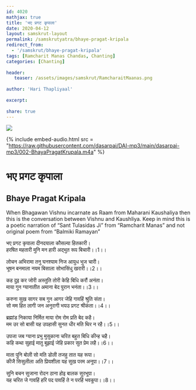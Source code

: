 ```yaml
---    
id: 4020    
mathjax: true    
title: 'भए प्रगट कृपाला'    
date: 2020-04-12    
layout: samskrut-layout 
permalink: /samskrutyatra/bhaye-pragat-kripala
redirect_from: 
  - '/samskrut/bhaye-pragat-kripala'
tags: [Ramcharit Manas Chandas, Chanting]
categories: [Chanting]
    
header:    
   teaser: /assets/images/samskrut/RamcharaitMaanas.png    
    
author: 'Hari Thapliyaal'    
    
excerpt:    
    
share: true    
---    
```

    
![](/assets/images/samskrut/dRamcharaitMaanas.png)    
    
    
{% include embed-audio.html src = "https://raw.githubusercontent.com/dasarpai/DAI-mp3/main/dasarpai-mp3/002-BhayaPragatKrupala.m4a" %}     
    
# भए प्रगट कृपाला    
## Bhaye Pragat Kripala    

When Bhagawan Vishnu incarnate as Raam from Maharani Kaushaliya then this is the conversation between Vishnu and Kaushliya. Keep in mind this is a poetic narration of “Sant Tulasidas Ji” from “Ramcharit Manas” and not original poem from “Balmiki Ramayan”    
    
भए प्रगट कृपाला दीनदयाला कौसल्या हितकारी।    
हरषित महतारी मुनि मन हारी अद्भुत रूप बिचारी।।1।।    
    
लोचन अभिरामा तनु घनश्याम निज आयुध भुज चारी।    
भूषन बनमाला नयम बिसाला सोभासिंधु खरारी।।2।।    
    
कह दुइ कर जोरी अस्तुति तोरी केहि बिधि करौं अनंता।    
माया गुन ग्यानातीत अमाना बेद पुरान भनंता।।3।।    
    
करुना सुख सागर सब गुन आगर जेहि गावहिं श्रुति संता।    
सो मम हित लागी जन अनुरागी भयउ प्रगट श्रीकंता।।4।।    
    
ब्रह्मांड निकाया निर्मित माया रोम रोम प्रति बेद कहै।    
मम उर सो बासी यह उपहासी सुनत धीर मति थिर न रहै।।5।।    
    
उपजा जब ग्याना प्रभु मुसुकाना चरित बहुत बिधि कीन्ह चहै।    
कहि कथा सुहाई मातु बुझाई जेहि प्रकार सुत प्रेम लहै।।6।।    
    
माता पुनि बोली सो मति डोली तजहु तात यह रूपा।    
कीजै सिसुलीला अति प्रियशीला यह सुख परम अनूपा।।7।।    
    
सुनि बचन सुजाना रोदन ठाना होइ बालक सुरभूपा।    
यह चरित जे गावहिं हरि पद पावहिं ते न परहिं भवकूपा।।8।।    
    
